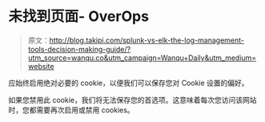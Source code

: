 # 未找到页面- OverOps

> 原文：<http://blog.takipi.com/splunk-vs-elk-the-log-management-tools-decision-making-guide/?utm_source=wanqu.co&utm_campaign=Wanqu+Daily&utm_medium=website>

应始终启用绝对必要的 cookie，以便我们可以保存您对 Cookie 设置的偏好。

如果您禁用此 cookie，我们将无法保存您的首选项。这意味着每次您访问该网站时，您都需要再次启用或禁用 cookies。